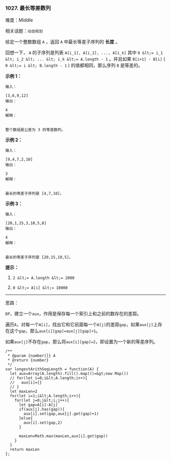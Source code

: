 ### 1027. 最长等差数列

难度：Middle

相关话题：`动态规划`

给定一个整数数组 `A` ，返回  `A` 中最长等差子序列的 **长度** 。



回想一下， `A` 的子序列是列表 `A[i_1], A[i_2], ..., A[i_k]`  其中 `0 &lt;= i_1 &lt; i_2 &lt; ... &lt; i_k &lt;= A.length - 1` 。并且如果 `B[i+1] - B[i]` ( `0 &lt;= i &lt; B.length - 1` ) 的值都相同，那么序列 `B` 是等差的。







 **示例 1：** 





```
输入：

[3,6,9,12]
输出：

4
解释： 


整个数组是公差为 3 的等差数列。

```

 **示例 2：** 





```
输入：

[9,4,7,2,10]
输出：

3
解释：


最长的等差子序列是 [4,7,10]。

```

 **示例 3：** 





```
输入：

[20,1,15,3,10,5,8]
输出：

4
解释：


最长的等差子序列是 [20,15,10,5]。

```





 **提示：** 





1.  `2 &lt;= A.length &lt;= 2000` 

2.  `0 &lt;= A[i] &lt;= 10000` 






-----

思路：

`DP`，建立一个`aux`，作用是保存每一个索引上和之前的数存在的差距。

遍历`A`，对每一个`A[i]`，找出它和它前面每一个`A[j]`的差距`gap`，如果`aux[j]`上存在这个`gap`，那么`aux[i][gap]=aux[j][gap]+1`。

如果`aux[j]`不存在`gap`，那么将`aux[i][gap]=2`，即设置为一个新的等差序列。


```
/**
 * @param {number[]} A
 * @return {number}
 */
var longestArithSeqLength = function(A) {
  let aux=Array(A.length).fill().map(()=&gt;new Map())
  // for(let i=0;i&lt;A.length;i++){
  //   aux[i]={}
  // }
  let maxLen=2
  for(let i=1;i&lt;A.length;i++){
    for(let j=0;j&lt;i;j++){
      let gap=A[i]-A[j]
      if(aux[j].has(gap)){
        aux[i].set(gap,aux[j].get(gap)+1)
      }else{
        aux[i].set(gap,2)
      }
      
      maxLen=Math.max(maxLen,aux[i].get(gap))
    }
  }
  return maxLen
};



```
